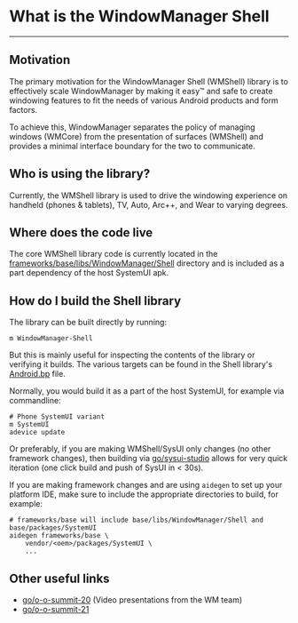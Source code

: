 # What is the WindowManager Shell

---

## Motivation

The primary motivation for the WindowManager Shell (WMShell) library is to effectively scale
WindowManager by making it easy&trade; and safe to create windowing features to fit the needs of
various Android products and form factors.

To achieve this, WindowManager separates the policy of managing windows (WMCore) from the
presentation of surfaces (WMShell) and provides a minimal interface boundary for the two to
communicate.

## Who is using the library?

Currently, the WMShell library is used to drive the windowing experience on handheld
(phones & tablets), TV, Auto, Arc++, and Wear to varying degrees.

## Where does the code live

The core WMShell library code is currently located in the [frameworks/base/libs/WindowManager/Shell](/libs/WindowManager/Shell)
directory and is included as a part dependency of the host SystemUI apk.

## How do I build the Shell library

The library can be built directly by running:
```shell
m WindowManager-Shell
```
But this is mainly useful for inspecting the contents of the library or verifying it builds. The
various targets can be found in the Shell library's [Android.bp](/libs/WindowManager/Shell/Android.bp)
file.

Normally, you would build it as a part of the host SystemUI, for example via commandline:
```shell
# Phone SystemUI variant
m SystemUI
adevice update
```

Or preferably, if you are making WMShell/SysUI only changes (no other framework changes), then
building via [go/sysui-studio](http://go/sysui-studio) allows for very quick iteration (one click
build and push of SysUI in < 30s).

If you are making framework changes and are using `aidegen` to set up your platform IDE, make sure
to include the appropriate directories to build, for example:
```shell
# frameworks/base will include base/libs/WindowManager/Shell and base/packages/SystemUI
aidegen frameworks/base \
    vendor/<oem>/packages/SystemUI \
    ...
```

## Other useful links
- [go/o-o-summit-20](go/o-o-summit-20) (Video presentations from the WM team)
- [go/o-o-summit-21](go/o-o-summit-21)